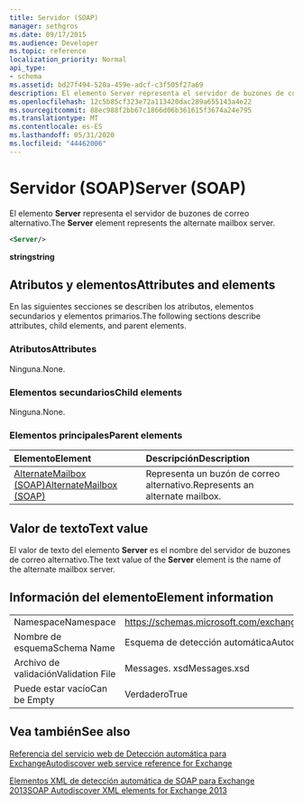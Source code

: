 ```yaml
---
title: Servidor (SOAP)
manager: sethgros
ms.date: 09/17/2015
ms.audience: Developer
ms.topic: reference
localization_priority: Normal
api_type:
- schema
ms.assetid: bd27f494-520a-459e-adcf-c3f505f27a69
description: El elemento Server representa el servidor de buzones de correo alternativo.
ms.openlocfilehash: 12c5b85cf323e72a113420dac289a655143a4e22
ms.sourcegitcommit: 88ec988f2bb67c1866d06b361615f3674a24e795
ms.translationtype: MT
ms.contentlocale: es-ES
ms.lasthandoff: 05/31/2020
ms.locfileid: "44462006"
---
```

# <a name="server-soap"></a><span data-ttu-id="bf909-103">Servidor (SOAP)</span><span class="sxs-lookup"><span data-stu-id="bf909-103">Server (SOAP)</span></span>

<span data-ttu-id="bf909-104">El elemento **Server** representa el servidor de buzones de correo alternativo.</span><span class="sxs-lookup"><span data-stu-id="bf909-104">The **Server** element represents the alternate mailbox server.</span></span> 
  
```XML
<Server/>
```

 <span data-ttu-id="bf909-105">**string**</span><span class="sxs-lookup"><span data-stu-id="bf909-105">**string**</span></span>
## <a name="attributes-and-elements"></a><span data-ttu-id="bf909-106">Atributos y elementos</span><span class="sxs-lookup"><span data-stu-id="bf909-106">Attributes and elements</span></span>

<span data-ttu-id="bf909-107">En las siguientes secciones se describen los atributos, elementos secundarios y elementos primarios.</span><span class="sxs-lookup"><span data-stu-id="bf909-107">The following sections describe attributes, child elements, and parent elements.</span></span>
  
### <a name="attributes"></a><span data-ttu-id="bf909-108">Atributos</span><span class="sxs-lookup"><span data-stu-id="bf909-108">Attributes</span></span>

<span data-ttu-id="bf909-109">Ninguna.</span><span class="sxs-lookup"><span data-stu-id="bf909-109">None.</span></span>
  
### <a name="child-elements"></a><span data-ttu-id="bf909-110">Elementos secundarios</span><span class="sxs-lookup"><span data-stu-id="bf909-110">Child elements</span></span>

<span data-ttu-id="bf909-111">Ninguna.</span><span class="sxs-lookup"><span data-stu-id="bf909-111">None.</span></span>
  
### <a name="parent-elements"></a><span data-ttu-id="bf909-112">Elementos principales</span><span class="sxs-lookup"><span data-stu-id="bf909-112">Parent elements</span></span>

|<span data-ttu-id="bf909-113">**Elemento**</span><span class="sxs-lookup"><span data-stu-id="bf909-113">**Element**</span></span>|<span data-ttu-id="bf909-114">**Descripción**</span><span class="sxs-lookup"><span data-stu-id="bf909-114">**Description**</span></span>|
|:-----|:-----|
|[<span data-ttu-id="bf909-115">AlternateMailbox (SOAP)</span><span class="sxs-lookup"><span data-stu-id="bf909-115">AlternateMailbox (SOAP)</span></span>](alternatemailbox-soap.md) <br/> |<span data-ttu-id="bf909-116">Representa un buzón de correo alternativo.</span><span class="sxs-lookup"><span data-stu-id="bf909-116">Represents an alternate mailbox.</span></span>  <br/> |
   
## <a name="text-value"></a><span data-ttu-id="bf909-117">Valor de texto</span><span class="sxs-lookup"><span data-stu-id="bf909-117">Text value</span></span>

<span data-ttu-id="bf909-118">El valor de texto del elemento **Server** es el nombre del servidor de buzones de correo alternativo.</span><span class="sxs-lookup"><span data-stu-id="bf909-118">The text value of the **Server** element is the name of the alternate mailbox server.</span></span> 
  
## <a name="element-information"></a><span data-ttu-id="bf909-119">Información del elemento</span><span class="sxs-lookup"><span data-stu-id="bf909-119">Element information</span></span>

|||
|:-----|:-----|
|<span data-ttu-id="bf909-120">Namespace</span><span class="sxs-lookup"><span data-stu-id="bf909-120">Namespace</span></span>  <br/> |https://schemas.microsoft.com/exchange/2010/Autodiscover  <br/> |
|<span data-ttu-id="bf909-121">Nombre de esquema</span><span class="sxs-lookup"><span data-stu-id="bf909-121">Schema Name</span></span>  <br/> |<span data-ttu-id="bf909-122">Esquema de detección automática</span><span class="sxs-lookup"><span data-stu-id="bf909-122">Autodiscover schema</span></span>  <br/> |
|<span data-ttu-id="bf909-123">Archivo de validación</span><span class="sxs-lookup"><span data-stu-id="bf909-123">Validation File</span></span>  <br/> |<span data-ttu-id="bf909-124">Messages. xsd</span><span class="sxs-lookup"><span data-stu-id="bf909-124">Messages.xsd</span></span>  <br/> |
|<span data-ttu-id="bf909-125">Puede estar vacío</span><span class="sxs-lookup"><span data-stu-id="bf909-125">Can be Empty</span></span>  <br/> |<span data-ttu-id="bf909-126">Verdadero</span><span class="sxs-lookup"><span data-stu-id="bf909-126">True</span></span>  <br/> |
   
## <a name="see-also"></a><span data-ttu-id="bf909-127">Vea también</span><span class="sxs-lookup"><span data-stu-id="bf909-127">See also</span></span>



[<span data-ttu-id="bf909-128">Referencia del servicio web de Detección automática para Exchange</span><span class="sxs-lookup"><span data-stu-id="bf909-128">Autodiscover web service reference for Exchange</span></span>](autodiscover-web-service-reference-for-exchange.md)
  
[<span data-ttu-id="bf909-129">Elementos XML de detección automática de SOAP para Exchange 2013</span><span class="sxs-lookup"><span data-stu-id="bf909-129">SOAP Autodiscover XML elements for Exchange 2013</span></span>](soap-autodiscover-xml-elements-for-exchange-2013.md)

